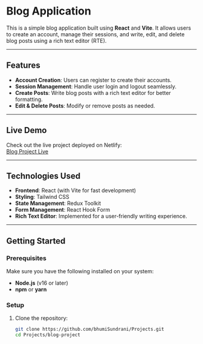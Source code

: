# Blog Application

This is a simple blog application built using **React** and **Vite**. It allows users to create an account, manage their sessions, and write, edit, and delete blog posts using a rich text editor (RTE).

---

## Features

- **Account Creation**: Users can register to create their accounts.
- **Session Management**: Handle user login and logout seamlessly.
- **Create Posts**: Write blog posts with a rich text editor for better formatting.
- **Edit & Delete Posts**: Modify or remove posts as needed.

---

## Live Demo
Check out the live project deployed on Netlify:  
[Blog Project Live]([https://blog-app-appwrite1.netlify.app/])

---

## Technologies Used

- **Frontend**: React (with Vite for fast development)
- **Styling**: Tailwind CSS
- **State Management**: Redux Toolkit
- **Form Management**: React Hook Form
- **Rich Text Editor**: Implemented for a user-friendly writing experience.

---

## Getting Started

### Prerequisites
Make sure you have the following installed on your system:
- **Node.js** (v16 or later)
- **npm** or **yarn**

### Setup

1. Clone the repository:
   ```bash
   git clone https://github.com/bhumiSundrani/Projects.git
   cd Projects/blog-project
